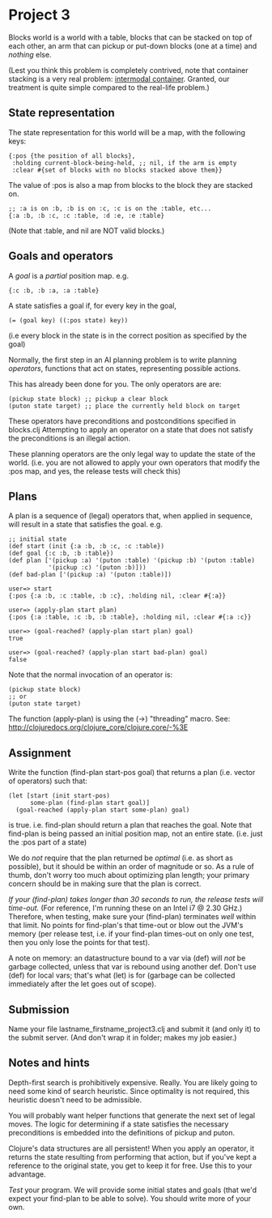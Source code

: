 Project 3
=========

Blocks world is a world with a table, blocks that can be stacked on top of each
other, an arm that can pickup or put-down blocks (one at a time) and *nothing* 
else.

(Lest you think this problem is completely contrived, note that container 
stacking is a very real problem:
[intermodal container](http://en.wikipedia.org/wiki/Intermodal_container).
Granted, our treatment is quite simple compared to the real-life problem.)

State representation
--------------------

The state representation for this world will be a map, with the following keys:
    
    {:pos {the position of all blocks},
     :holding current-block-being-held, ;; nil, if the arm is empty
     :clear #{set of blocks with no blocks stacked above them}}

The value of :pos is also a map from blocks to the block they are stacked on.

    ;; :a is on :b, :b is on :c, :c is on the :table, etc...
    {:a :b, :b :c, :c :table, :d :e, :e :table}

(Note that :table, and nil are NOT valid blocks.)

Goals and operators
-------------------

A *goal* is a *partial* position map. e.g. 

    {:c :b, :b :a, :a :table}

A state satisfies a goal if, for every key in the goal,

    (= (goal key) ((:pos state) key))

(i.e every block in the state is in the correct position as specified by the 
goal)

Normally, the first step in an AI planning problem is to write planning
*operators*, functions that act on states, representing possible actions.

This has already been done for you. The only operators are are:

    (pickup state block) ;; pickup a clear block
    (puton state target) ;; place the currently held block on target

These operators have preconditions and postconditions specified in blocks.clj
Attempting to apply an operator on a state that does not satisfy the
preconditions is an illegal action.

These planning operators are the only legal way to update the state of the
world. (i.e. you are not allowed to apply your own operators that modify the 
:pos map, and yes, the release tests will check this)

Plans
-----

A plan is a sequence of (legal) operators that, when applied in sequence, will
result in a state that satisfies the goal. e.g.

    ;; initial state
    (def start (init {:a :b, :b :c, :c :table})
    (def goal {:c :b, :b :table})
    (def plan ['(pickup :a) '(puton :table) '(pickup :b) '(puton :table) 
               '(pickup :c) '(puton :b)]))
    (def bad-plan ['(pickup :a) '(puton :table)]) 

    user=> start
    {:pos {:a :b, :c :table, :b :c}, :holding nil, :clear #{:a}}

    user=> (apply-plan start plan)
    {:pos {:a :table, :c :b, :b :table}, :holding nil, :clear #{:a :c}}
    
    user=> (goal-reached? (apply-plan start plan) goal)
    true

    user=> (goal-reached? (apply-plan start bad-plan) goal)
    false

Note that the normal invocation of an operator is:
    
    (pickup state block)
    ;; or
    (puton state target)

The function (apply-plan) is using the (->) "threading" macro. See:
http://clojuredocs.org/clojure_core/clojure.core/-%3E

Assignment
----------

Write the function (find-plan start-pos goal) that returns a plan (i.e. vector of
operators) such that:

    (let [start (init start-pos)
          some-plan (find-plan start goal)]
      (goal-reached (apply-plan start some-plan) goal)

is true. i.e. find-plan should return a plan that reaches the goal. Note that
find-plan is being passed an initial position map, not an entire state. (i.e.
just the :pos part of a state)

We do *not* require that the plan returned be *optimal* (i.e. as short as
possible), but it should be within an order of magnitude or so.
As a rule of thumb, don't worry too much about optimizing plan length; your
primary concern should be in making sure that the plan is correct.

*If your (find-plan) takes longer than 30 seconds to run, the release tests
will time-out.* (For reference, I'm running these on an Intel i7 @ 2.30 GHz.)
Therefore, when testing, make sure your (find-plan) terminates *well* within
that limit. No points for find-plan's that time-out or blow out the JVM's 
memory (per release test, i.e. if your find-plan times-out on only one test, 
then you only lose the points for that test).

A note on memory: an datastructure bound to a var via (def) will *not* be 
garbage collected, unless that var is rebound using another def. Don't
use (def) for local vars; that's what (let) is for (garbage can be collected
immediately after the let goes out of scope).

Submission
----------

Name your file lastname_firstname_project3.clj and submit it (and only it)
to the submit server. (And don't wrap it in folder; makes my job easier.)

Notes and hints
---------------

Depth-first search is prohibitively expensive. Really. You are likely going to
need some kind of search heuristic. Since optimality is not required, this
heuristic doesn't need to be admissible.

You will probably want helper functions that generate the next set of legal
moves. The logic for determining if a state satisfies the necessary
preconditions is embedded into the definitions of pickup and puton.

Clojure's data structures are all persistent! When you apply an operator, it
returns the state resulting from performing that action, but if you've kept
a reference to the original state, you get to keep it for free. Use this to
your advantage.

*Test* your program. We will provide some initial states and goals (that we'd
expect your find-plan to be able to solve). You should write more of your own.

